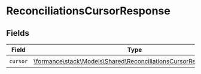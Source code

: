# ReconciliationsCursorResponse


## Fields

| Field                                                                                                                           | Type                                                                                                                            | Required                                                                                                                        | Description                                                                                                                     |
| ------------------------------------------------------------------------------------------------------------------------------- | ------------------------------------------------------------------------------------------------------------------------------- | ------------------------------------------------------------------------------------------------------------------------------- | ------------------------------------------------------------------------------------------------------------------------------- |
| `cursor`                                                                                                                        | [\formance\stack\Models\Shared\ReconciliationsCursorResponseCursor](../../Models/Shared/ReconciliationsCursorResponseCursor.md) | :heavy_check_mark:                                                                                                              | N/A                                                                                                                             |